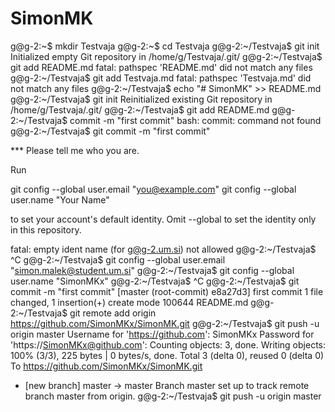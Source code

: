  # SimonMK

g@g-2:~$ mkdir Testvaja
g@g-2:~$ cd Testvaja
g@g-2:~/Testvaja$ git init
Initialized empty Git repository in /home/g/Testvaja/.git/
g@g-2:~/Testvaja$ git add README.md
fatal: pathspec 'README.md' did not match any files
g@g-2:~/Testvaja$ git add Testvaja.md
fatal: pathspec 'Testvaja.md' did not match any files
g@g-2:~/Testvaja$ echo "# SimonMK" >> README.md
g@g-2:~/Testvaja$ git init
Reinitialized existing Git repository in /home/g/Testvaja/.git/
g@g-2:~/Testvaja$ git add README.md
g@g-2:~/Testvaja$ commit -m "first commit"
bash: commit: command not found
g@g-2:~/Testvaja$ git commit -m "first commit"

*** Please tell me who you are.

Run

  git config --global user.email "you@example.com"
  git config --global user.name "Your Name"

to set your account's default identity.
Omit --global to set the identity only in this repository.

fatal: empty ident name (for <g@g-2.um.si>) not allowed
g@g-2:~/Testvaja$ ^C
g@g-2:~/Testvaja$ git config --global user.email "simon.malek@student.um.si"
g@g-2:~/Testvaja$ git config --global user.name "SimonMKx"
g@g-2:~/Testvaja$ ^C
g@g-2:~/Testvaja$ git commit -m "first commit"
[master (root-commit) e8a27d3] first commit
 1 file changed, 1 insertion(+)
 create mode 100644 README.md
g@g-2:~/Testvaja$ git remote add origin https://github.com/SimonMKx/SimonMK.git
g@g-2:~/Testvaja$ git push -u origin master
Username for 'https://github.com': SimonMKx
Password for 'https://SimonMKx@github.com': 
Counting objects: 3, done.
Writing objects: 100% (3/3), 225 bytes | 0 bytes/s, done.
Total 3 (delta 0), reused 0 (delta 0)
To https://github.com/SimonMKx/SimonMK.git
 * [new branch]      master -> master
Branch master set up to track remote branch master from origin.
g@g-2:~/Testvaja$ git push -u origin master

